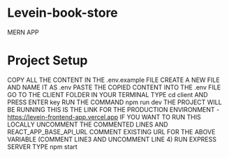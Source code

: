 # Levein-book-store
MERN APP
# Project Setup
COPY ALL THE CONTENT IN THE .env.example FILE
CREATE A NEW FILE AND NAME IT AS .env
PASTE THE COPIED CONTENT INTO THE .env FILE
GO TO THE CLIENT FOLDER
IN YOUR TERMINAL TYPE cd client AND PRESS ENTER key
RUN THE COMMAND npm run dev
THE PROJECT WILL BE RUNNING
THIS IS THE LINK FOR THE PRODUCTION ENVIRONMENT - https://levein-frontend-app.vercel.app
IF YOU WANT TO RUN THIS LOCALLY UNCOMMENT THE COMMENTED LINES AND REACT_APP_BASE_API_URL COMMENT EXISTING URL FOR THE ABOVE VARIABLE
(COMMENT LINE3 AND UNCOMMENT LINE 4)
RUN EXPRESS SERVER TYPE npm start

